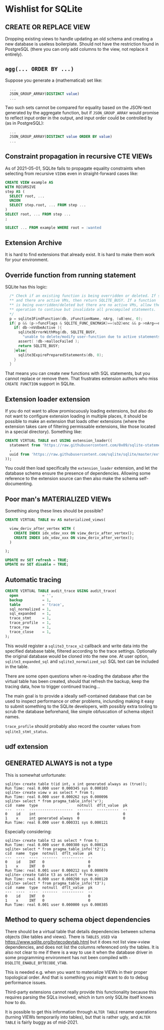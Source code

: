# Wishlist for SQLite

## CREATE OR REPLACE VIEW

Dropping existing views to handle updating an old schema and creating
a new database is useless boilerplate. Should not have the restriction
found in PostgreSQL (there you can only add columns to the view, not
replace it entirely).

## `agg(... ORDER BY ...)`

Suppose you generate a (mathematical) set like:

```sql
  ...
  JSON_GROUP_ARRAY(DISTINCT value)
  ...
```

Two such sets cannot be compared for equality based on the JSON-text
generated by the aggregate function, but if `JSON_GROUP_ARRAY` would
promise to reflect input order in the output, and input order could
be controlled by (as in PostgreSQL):

```sql
  ...
  JSON_GROUP_ARRAY(DISTINCT value ORDER BY value)
  ...
```

## Constraint propagation in recursive CTE VIEWs

As of 2021-05-01, SQLite fails to propagate equality constraints when
selecting from recursive `VIEW`s even in straight-forward cases like:

```sql
CREATE VIEW example AS
WITH RECURSIVE 
step AS (
  SELECT root, ...
  UNION
  SELECT step.root, ... FROM step ...
)
SELECT root, ... FROM step ...
;

SELECT ... FROM example WHERE root = :wanted
```

## Extension Archive

It is hard to find extensions that already exist. It is hard to make
them work for your environment.

## Override function from running statement

SQLite has this logic:

```c
  /* Check if an existing function is being overridden or deleted. If so,
  ** and there are active VMs, then return SQLITE_BUSY. If a function
  ** is being overridden/deleted but there are no active VMs, allow the
  ** operation to continue but invalidate all precompiled statements.
  */
  p = sqlite3FindFunction(db, zFunctionName, nArg, (u8)enc, 0);
  if( p && (p->funcFlags & SQLITE_FUNC_ENCMASK)==(u32)enc && p->nArg==nArg ){
    if( db->nVdbeActive ){
      sqlite3ErrorWithMsg(db, SQLITE_BUSY,
        "unable to delete/modify user-function due to active statements");
      assert( !db->mallocFailed );
      return SQLITE_BUSY;
    }else{
      sqlite3ExpirePreparedStatements(db, 0);
    }
  }
```

That means you can create new functions with SQL statements, but you
cannot replace or remove them. That frustrates extension authors who
miss `CREATE FUNCTION` support in SQLite.

## Extension loader extension

If you do not want to allow promiscuously loading extensions, but
also do not want to configure extension loading in multiple places,
it should be possible to make an extension that loads other
extensions (where the extension takes care of filtering permissable
extensions, like those located in a special directory). Something
like:

```sql
CREATE VIRTUAL TABLE ext USING extension_loader((
  statement from 'https://raw.githubusercontent.com/0x09/sqlite-statement-vtab/master/statement_vtab.c'
  ,
  uuid from 'https://raw.githubusercontent.com/sqlite/sqlite/master/ext/misc/uuid.c'
));
```

You could then load specifically the `extension_loader` extension,
and let the database schema ensure the presence of dependencies.
Allowing some reference to the extension source can then also make
the schema self-documenting.

## Poor man's MATERIALIZED VIEWs

Something along these lines should be possible?

```sql
CREATE VIRTUAL TABLE mv AS materialized_views(

  view_deriv_after_vertex WITH (
    CREATE INDEX idx_vdav_xxx ON view_deriv_after_vertex();
    CREATE INDEX idx_vdav_xxx ON view_deriv_after_vertex();
  )

);

UPDATE mv SET refresh = TRUE;
UPDATE mv SET disable = TRUE;
```

## Automatic tracing

```sql
CREATE VIRTUAL TABLE audit_trace USING audit_trace(
  open           = '',
  backup         = 1,
  table          = 'trace',
  sql_normalized = 1,
  sql_expanded   = 1,
  trace_stmt     = 1,
  trace_profile  = 1,
  trace_row      = 1,
  trace_close    = 1,
);
```

This would register a `sqlite3_trace_v2` callback and write data into
the specified database table, filtered according to the trace settings.
Optionally the original database would be cloned into the new one. At
user option, `sqlite3_expanded_sql` and `sqlite3_normalized_sql` SQL
text can be included in the table.

There are some open questions when re-loading the database after the
virtual table has been created, should that refresh the backup, keep
the tracing data, how to trigger continued tracing...

The main goal is to provide a ideally self-contained database that
can be used to inspect performance or other problems, inclunding
making it easy to submit something to the SQLite developers, with
possibly extra tooling to scrub the database beforehand, like simple
obfuscation of schema object names.

`trace_profile` should probably also record the counter values from
`sqlite3_stmt_status`.

## udf extension


## GENERATED ALWAYS is not a type

This is somewhat unfortunate:

```
sqlite> create table t(id int, x int generated always as (true));
Run Time: real 0.000 user 0.000345 sys 0.000103
sqlite> create view v as select * from t;
Run Time: real 0.000 user 0.000262 sys 0.000096
sqlite> select * from pragma_table_info('v');
cid  name  type                  notnull  dflt_value  pk
---  ----  --------------------  -------  ----------  --
0    id    int                   0                    0 
1    x     int generated always  0                    0 
Run Time: real 0.000 user 0.000331 sys 0.000121
```

Especially considering:

```
sqlite> create table t2 as select * from t;
Run Time: real 0.000 user 0.000380 sys 0.000126
sqlite> select * from pragma_table_info('t2');
cid  name  type  notnull  dflt_value  pk
---  ----  ----  -------  ----------  --
0    id    INT   0                    0 
1    x     INT   0                    0 
Run Time: real 0.001 user 0.000212 sys 0.000070
sqlite> create table t3 as select * from v;
Run Time: real 0.000 user 0.000290 sys 0.000120
sqlite> select * from pragma_table_info('t3');
cid  name  type  notnull  dflt_value  pk
---  ----  ----  -------  ----------  --
0    id    INT   0                    0 
1    x     INT   0                    0 
Run Time: real 0.001 user 0.000000 sys 0.000385
```

## Method to query schema object dependencies

There should be a virtual table that details dependencies between
schema objects (like tables and views). There is `TABLES_USED` via
<https://www.sqlite.org/bytecodevtab.html> but it does not list
view->view dependencies, and does not list the columns referenced
only the tables. It is also not clear to me if there is a way to
use it when the database driver in some programming environment
has not been compiled with `-DSQLITE_ENABLE_BYTECODE_VTAB`.

This is needed e.g. when you want to materialize VIEWs in their
proper topological order. And that is something you might want to
do to debug performance issues.

Third-party extensions cannot really provide this functionality
because this requires parsing the SQLs involved, which in turn
only SQLite itself knows how to do.

It is possible to get this information through `ALTER TABLE`
rename operations (turning VIEWs temporarily into tables), but
that is rather ugly, and `ALTER TABLE` is fairly buggy as of
mid-2021.
